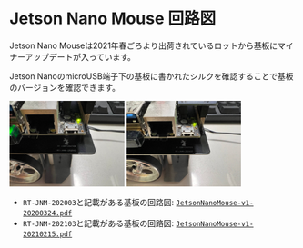 # Jetson Nano Mouse 回路図

Jetson Nano Mouseは2021年春ごろより出荷されているロットから基板にマイナーアップデートが入っています。

Jetson NanoのmicroUSB端子下の基板に書かれたシルクを確認することで基板のバージョンを確認できます。

<img src="docs/images/RT-JNM-202003.jpg" width="40%">
<img src="docs/images/RT-JNM-202103.jpg" width="40%">

* `RT-JNM-202003`と記載がある基板の回路図: [`JetsonNanoMouse-v1-20200324.pdf`](./JetsonNanoMouse-v1-20200324.pdf)
* `RT-JNM-202103`と記載がある基板の回路図: [`JetsonNanoMouse-v1-20210215.pdf`](./JetsonNanoMouse-v1-20210215.pdf)
